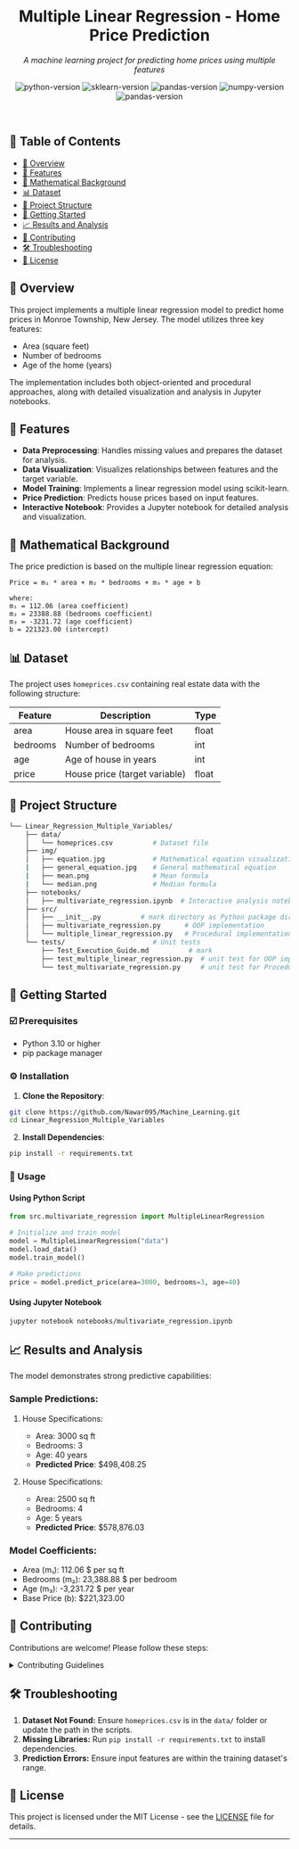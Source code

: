 <p align="center"><h1 align="center">Multiple Linear Regression - Home Price Prediction</h1></p>
<p align="center">
	<em>A machine learning project for predicting home prices using multiple features</em>
</p>
<p align="center">
	<img src="https://img.shields.io/badge/Python-3.12-blue.svg" alt="python-version">
	<img src="https://img.shields.io/badge/scikit--learn-1.6.0-orange.svg" alt="sklearn-version">
  	<img src="https://img.shields.io/badge/matplotlib-3.8.0-yellow.svg" alt="pandas-version">
	<img src="https://img.shields.io/badge/numpy-1.26.4-green.svg" alt="numpy-version">
	<img src="https://img.shields.io/badge/pandas-2.2.2-red.svg" alt="pandas-version">

</p>
<br>

## 🔗 Table of Contents

- [📍 Overview](#-overview)
- [👾 Features](#-features)
- [🧮 Mathematical Background](#-mathematical-background)
- [📊 Dataset](#-dataset)
- [📁 Project Structure](#-project-structure)
- [🚀 Getting Started](#-getting-started)
- [📈 Results and Analysis](#-results-and-analysis)
- [🔰 Contributing](#-contributing)
- [🛠️ Troubleshooting](#troubleshooting)
- [📝 License](#-license)

## 📍 Overview

This project implements a multiple linear regression model to predict home prices in Monroe Township, New Jersey. The model utilizes three key features:
- Area (square feet)
- Number of bedrooms
- Age of the home (years)

The implementation includes both object-oriented and procedural approaches, along with detailed visualization and analysis in Jupyter notebooks.

## 👾 Features

- **Data Preprocessing**: Handles missing values and prepares the dataset for analysis.
- **Data Visualization**: Visualizes relationships between features and the target variable.
- **Model Training**: Implements a linear regression model using scikit-learn.
- **Price Prediction**: Predicts house prices based on input features.
- **Interactive Notebook**: Provides a Jupyter notebook for detailed analysis and visualization.

## 🧮 Mathematical Background

The price prediction is based on the multiple linear regression equation:
```
Price = m₁ * area + m₂ * bedrooms + m₃ * age + b

where:
m₁ = 112.06 (area coefficient)
m₂ = 23388.88 (bedrooms coefficient)
m₃ = -3231.72 (age coefficient)
b = 221323.00 (intercept)
```

## 📊 Dataset

The project uses `homeprices.csv` containing real estate data with the following structure:

| Feature  | Description | Type |
|----------|-------------|------|
| area     | House area in square feet | float |
| bedrooms | Number of bedrooms | int |
| age      | Age of house in years | int |
| price    | House price (target variable) | float |

## 📁 Project Structure

```sh
└── Linear_Regression_Multiple_Variables/
    ├── data/
    │   └── homeprices.csv          # Dataset file
    ├── img/
    │   ├── equation.jpg            # Mathematical equation visualization
    |   ├── general_equation.jpg    # General mathematical equation
    |   ├── mean.png                # Mean formula
    |   └── median.png              # Median formula
    ├── notebooks/
    │   ├── multivariate_regression.ipynb  # Interactive analysis notebook
    ├── src/
    │   ├── __init__.py          # mark directory as Python package directory
    │   ├── multivariate_regression.py      # OOP implementation
    │   └── multiple_linear_regression.py   # Procedural implementation
    └── tests/                      # Unit tests
        ├── Test_Execution_Guide.md          # mark
        ├── test_multiple_linear_regression.py  # unit test for OOP implementation
        └── test_multivariate_regression.py     # unit test for Procedural implementation

```

## 🚀 Getting Started

### ☑️ Prerequisites
- Python 3.10 or higher
- pip package manager

### ⚙️ Installation

1. **Clone the Repository**:
```sh
git clone https://github.com/Nawar095/Machine_Learning.git
cd Linear_Regression_Multiple_Variables
```

2. **Install Dependencies**:
```sh
pip install -r requirements.txt
```

### 🤖 Usage

#### Using Python Script
```python
from src.multivariate_regression import MultipleLinearRegression

# Initialize and train model
model = MultipleLinearRegression("data")
model.load_data()
model.train_model()

# Make predictions
price = model.predict_price(area=3000, bedrooms=3, age=40)
```

#### Using Jupyter Notebook
```sh
jupyter notebook notebooks/multivariate_regression.ipynb
```

## 📈 Results and Analysis

The model demonstrates strong predictive capabilities:

### Sample Predictions:
1. House Specifications:
   - Area: 3000 sq ft
   - Bedrooms: 3
   - Age: 40 years
   - **Predicted Price**: $498,408.25

2. House Specifications:
   - Area: 2500 sq ft
   - Bedrooms: 4
   - Age: 5 years
   - **Predicted Price**: $578,876.03

### Model Coefficients:
- Area (m₁): 112.06 \$ per sq ft   
- Bedrooms (m₂): 23,388.88 \$ per bedroom
- Age (m₃): -3,231.72 \$ per year
- Base Price (b): $221,323.00

## 🔰 Contributing

Contributions are welcome! Please follow these steps:

<details closed>
<summary>Contributing Guidelines</summary>

1. Fork the repository
2. Create a new branch: `git checkout -b feature/your-feature`
3. Make your changes
4. Submit a pull request
</details>

## 🛠️ Troubleshooting

1. **Dataset Not Found:**
   Ensure `homeprices.csv` is in the `data/` folder or update the path in the scripts.
2. **Missing Libraries:**
   Run `pip install -r requirements.txt` to install dependencies.
3. **Prediction Errors:**
   Ensure input features are within the training dataset's range.

## 📝 License

This project is licensed under the MIT License - see the [LICENSE](https://github.com/Nawar095/Machine_Learning/blob/main/LICENSE) file for details.

---